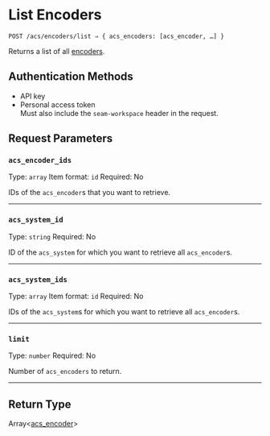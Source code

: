 # List Encoders

```
POST /acs/encoders/list ⇒ { acs_encoders: [acs_encoder, …] }
```

Returns a list of all [encoders](../../../capability-guides/access-systems/working-with-card-encoders-and-scanners/README.md).

## Authentication Methods

- API key
- Personal access token
  <br>Must also include the `seam-workspace` header in the request.

## Request Parameters

### `acs_encoder_ids`

Type: `array`
Item format: `id`
Required: No

IDs of the `acs_encoder`s that you want to retrieve.

***

### `acs_system_id`

Type: `string`
Required: No

ID of the `acs_system` for which you want to retrieve all `acs_encoder`s.

***

### `acs_system_ids`

Type: `array`
Item format: `id`
Required: No

IDs of the `acs_system`s for which you want to retrieve all `acs_encoder`s.

***

### `limit`

Type: `number`
Required: No

Number of `acs_encoders` to return.

***

## Return Type

Array<[acs\_encoder](./)>
